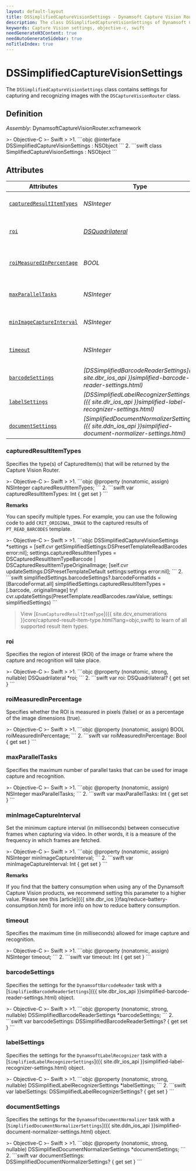 ```yaml
---
layout: default-layout
title: DSSimplifiedCaptureVisionSettings - Dynamsoft Capture Vision Router Module iOS Edition API Reference
description: The class DSSimplifiedCaptureVisionSettings of Dynamsoft Capture Vision Router Module contains settings for capturing and recognizing images with the DSCaptureVisionRouter class.
keywords: Capture Vision settings, objective-c, swift
needGenerateH3Content: true
needAutoGenerateSidebar: true
noTitleIndex: true
---
```


# DSSimplifiedCaptureVisionSettings

The `DSSimplifiedCaptureVisionSettings` class contains settings for capturing and recognizing images with the `DSCaptureVisionRouter` class.

## Definition

*Assembly:* DynamsoftCaptureVisionRouter.xcframework

<div class="sample-code-prefix"></div>
>- Objective-C
>- Swift
>
>1. 
```objc
@interface DSSimplifiedCaptureVisionSettings : NSObject
```
2. 
```swift
class SimplifiedCaptureVisionSettings : NSObject
```

## Attributes

| Attributes | Type | Description |
| ---------- | ---- | ----------- |
| [`capturedResultItemTypes`](#capturedresultitemtypes) | *NSInteger* | Specifies the type(s) of CapturedItem(s) that will be captured. |
| [`roi`](#roi) | *[DSQuadrilateral](../../core/basic-structures/quadrilateral.md)* | Specifies the region of interest (ROI) of the image or frame where the capture and recognition will take place. |
| [`roiMeasuredInPercentage`](#roimeasuredinpercentage) | *BOOL* | Specifies whether the ROI is measured in pixels (false) or as a percentage of the image dimensions (true). |
| [`maxParallelTasks`](#maxparalleltasks) | *NSInteger* | Specifies the maximum number of parallel tasks that can be used for image capture and recognition. |
| [`minImageCaptureInterval`](#minimagecaptureinterval) | *NSInteger* | Set the minimum capture interval, measured in milliseconds. |
| [`timeout`](#timeout) | *NSInteger* | Specifies the maximum time (in milliseconds) allowed for image capture and recognition. |
| [`barcodeSettings`](#barcodesettings) | *[DSSimplifiedBarcodeReaderSettings]({{ site.dbr_ios_api }}simplified-barcode-reader-settings.html)* | Specifies the settings for the `DynamsoftBarcodeReader` task. |
| [`labelSettings`](#labelsettings) | *[DSSimplifiedLabelRecognizerSettings]({{ site.dlr_ios_api }}simplified-label-recognizer-settings.html)* | Specifies the settings for the  `DynamsoftLabelRecognizer` task. |
| [`documentSettings`](#documentsettings) | *[SimplifiedDocumentNormalizerSettings]({{ site.ddn_ios_api }}simplified-document-normalizer-settings.html)* | Specifies the settings for the `DynamsoftDocumentNormalizer` task. |

### capturedResultItemTypes

Specifies the type(s) of CapturedItem(s) that will be returned by the Capture Vision Router.

<div class="sample-code-prefix"></div>
>- Objective-C
>- Swift
>
>1. 
```objc
@property (nonatomic, assign) NSInteger capturedResultItemTypes;
```
2. 
```swift
var capturedResultItemTypes: Int { get set }
```

**Remarks**

You can specify multiple types. For example, you can use the following code to add `CRIT_ORIGINAL_IMAGE` to the captured results of `PT_READ_BARCODES` template.

<div class="sample-code-prefix"></div>
>- Objective-C
>- Swift
>
>1. 
```objc
DSSimplifiedCaptureVisionSettings *settings = [self.cvr getSimplifiedSettings:DSPresetTemplateReadBarcodes error:nil];
settings.capturedResultItemTypes = DSCapturedResultItemTypeBarcode | DSCapturedResultItemTypeOriginalImage;
[self.cvr updateSettings:DSPresetTemplateDefault settings:settings error:nil];
```
2. 
```swift
simplifiedSettings.barcodeSettings?.barcodeFormatIds = [BarcodeFormat.all]
simplifiedSettings.capturedResultItemTypes = [.barcode, .originalImage]
try! cvr.updateSettings(PresetTemplate.readBarcodes.rawValue, settings: simplifiedSettings)
```

> View [`EnumCapturedResultItemType`]({{ site.dcv_enumerations }}core/captured-result-item-type.html?lang=objc,swift) to learn of all supported result item types.

### roi

Specifies the region of interest (ROI) of the image or frame where the capture and recognition will take place.

<div class="sample-code-prefix"></div>
>- Objective-C
>- Swift
>
>1. 
```objc
@property (nonatomic, strong, nullable) DSQuadrilateral *roi;
```
2. 
```swift
var roi: DSQuadrilateral? { get set }
```

### roiMeasuredInPercentage

Specifies whether the ROI is measured in pixels (false) or as a percentage of the image dimensions (true).

<div class="sample-code-prefix"></div>
>- Objective-C
>- Swift
>
>1. 
```objc
@property (nonatomic, assign) BOOL roiMeasuredInPercentage;
```
2. 
```swift
var roiMeasuredInPercentage: Bool { get set }
```

### maxParallelTasks

Specifies the maximum number of parallel tasks that can be used for image capture and recognition.

<div class="sample-code-prefix"></div>
>- Objective-C
>- Swift
>
>1. 
```objc
@property (nonatomic, assign) NSInteger maxParallelTasks;
```
2. 
```swift
var maxParallelTasks: Int { get set }
```

### minImageCaptureInterval

Set the minimum capture interval (in milliseconds) between consecutive frames when capturing via video. In other words, it is a measure of the frequency in which frames are fetched.

<div class="sample-code-prefix"></div>
>- Objective-C
>- Swift
>
>1. 
```objc
@property (nonatomic, assign) NSInteger minImageCaptureInterval;
```
2. 
```swift
var minImageCaptureInterval: Int { get set }
```

**Remarks**

If you find that the battery consumption when using any of the Dynamsoft Capture Vision products, we recommend setting this parameter to a higher value. Please see this [article]({{ site.dbr_ios }}faq/reduce-battery-consumption.html) for more info on how to reduce battery consumption.

### timeout

Specifies the maximum time (in milliseconds) allowed for image capture and recognition.

<div class="sample-code-prefix"></div>
>- Objective-C
>- Swift
>
>1. 
```objc
@property (nonatomic, assign) NSInteger timeout;
```
2. 
```swift
var timeout: Int { get set }
```

### barcodeSettings

Specifies the settings for the `DynamsoftBarcodeReader` task with a [`SimplifiedBarcodeReaderSettings`]({{ site.dbr_ios_api }}simplified-barcode-reader-settings.html) object.

<div class="sample-code-prefix"></div>
>- Objective-C
>- Swift
>
>1. 
```objc
@property (nonatomic, strong, nullable) DSSimplifiedBarcodeReaderSettings *barcodeSettings;
```
2. 
```swift
var barcodeSettings: DSSimplifiedBarcodeReaderSettings? { get set }
```

### labelSettings

Specifies the settings for the `DynamsoftLabelRecognizer` task with a [`SimplifiedLabelRecognizerSettings`]({{ site.dlr_ios_api }}simplified-label-recognizer-settings.html) object.

<div class="sample-code-prefix"></div>
>- Objective-C
>- Swift
>
>1. 
```objc
@property (nonatomic, strong, nullable) DSSimplifiedLabelRecognizerSettings *labelSettings;
```
2. 
```swift
var labelSettings: DSSimplifiedLabelRecognizerSettings? { get set }
```

### documentSettings

Specifies the settings for the `DynamsoftDocumentNormalizer` task with a [`SimplifiedDocumentNormalizerSettings`]({{ site.ddn_ios_api }}simplified-document-normalizer-settings.html) object.

<div class="sample-code-prefix"></div>
>- Objective-C
>- Swift
>
>1. 
```objc
@property (nonatomic, strong, nullable) DSSimplifiedDocumentNormalizerSettings *documentSettings;
```
2. 
```swift
var documentSettings: DSSimplifiedDocumentNormalizerSettings? { get set }
```
